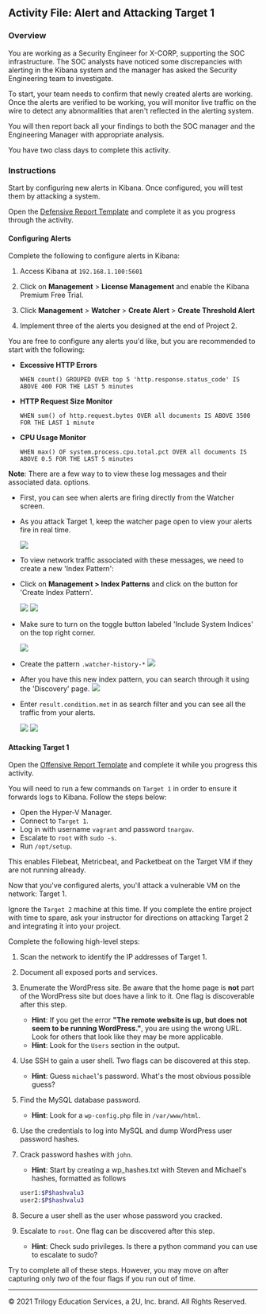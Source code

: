 ## Activity File: Alert and Attacking Target 1

### Overview

You are working as a Security Engineer for X-CORP, supporting the SOC infrastructure. The SOC analysts have noticed some discrepancies with alerting in the Kibana system and the manager has asked the Security Engineering team to investigate. 

To start, your team needs to confirm that newly created alerts are working. Once the alerts are verified to be working, you will monitor live traffic on the wire to detect any abnormalities that aren't reflected in the alerting system. 

You will then report back all your findings to both the SOC manager and the Engineering Manager with appropriate analysis.

You have two class days to complete this activity.

### Instructions

Start by configuring new alerts in Kibana. Once configured, you will test them by attacking a system.

Open the [Defensive Report Template](../../../Resources/DefensiveTemplate.md) and complete it as you progress through the activity.

#### Configuring Alerts

Complete the following to configure alerts in Kibana:

1.  Access Kibana at `192.168.1.100:5601`

2. Click on **Management** > **License Management** and enable the Kibana Premium Free Trial.

3. Click **Management** > **Watcher** > **Create Alert** > **Create Threshold Alert**

4. Implement three of the alerts you designed at the end of Project 2.

You are free to configure any alerts you'd like, but you are recommended to start with the following:

- **Excessive HTTP Errors**

  ```kql
  WHEN count() GROUPED OVER top 5 'http.response.status_code' IS ABOVE 400 FOR THE LAST 5 minutes
  ```
  
- **HTTP Request Size Monitor**

  ```kql
  WHEN sum() of http.request.bytes OVER all documents IS ABOVE 3500 FOR THE LAST 1 minute
  ```

- **CPU Usage Monitor**

  ```kql
  WHEN max() OF system.process.cpu.total.pct OVER all documents IS ABOVE 0.5 FOR THE LAST 5 minutes
  ```

**Note**: There are a few way to to view these log messages and their associated data. options. 

- First, you can see when alerts are firing directly from the Watcher screen.

- As you attack Target 1, keep the watcher page open to view your alerts fire in real time.

   ![](images/Alert.png)

- To view network traffic associated with these messages, we need to create a new 'Index Pattern':

- Click on **Management > Index Patterns** and click on the button for 'Create Index Pattern'.
   
   ![](images/IndexPatterns.png)
   ![](images/CreateIndex.png)

- Make sure to turn on the toggle button labeled 'Include System Indices' on the top right corner.

    ![](images/includeIndices.png)

- Create the pattern `.watcher-history-*`
   ![](images/defineWatcherPattern.png)

- After you have this new index pattern, you can search through it using the 'Discovery' page.
   ![](images/discovery.png)

- Enter `result.condition.met` in as search filter and you can see all the traffic from your alerts.

   ![](images/discovery-filter.png)
   ![](images/alert-traffic.png)

#### Attacking Target 1

Open the [Offensive Report Template](../../../Resources/OffensiveTemplate.md) and complete it while you progress this activity.

You will need to run a few commands on `Target 1` in order to ensure it forwards logs to Kibana. Follow the steps below:

- Open the Hyper-V Manager.
- Connect to `Target 1`.
- Log in with username `vagrant` and password `tnargav`.
- Escalate to `root` with `sudo -s`.
- Run `/opt/setup`.

This enables Filebeat, Metricbeat, and Packetbeat on the Target VM if they are not running already.

Now that you've configured alerts, you'll attack a vulnerable VM on the network: Target 1.

Ignore the `Target 2` machine at this time. If you complete the entire project with time to spare, ask your instructor for directions on attacking Target 2 and integrating it into your project.

Complete the following high-level steps:

1. Scan the network to identify the IP addresses of Target 1.

2. Document all exposed ports and services.

3. Enumerate the WordPress site. Be aware that the home page is **not** part of the WordPress site but does have a link to it.  One flag is discoverable after this step.
     - **Hint**: If you get the error **"The remote website is up, but does not seem to be running WordPress."**, you are using the wrong URL.  Look for others that look like they may be more applicable.
     - **Hint**: Look for the `Users` section in the output.

4. Use SSH to gain a user shell. Two flags can be discovered at this step.
     - **Hint**: Guess `michael`'s password. What's the most obvious possible guess?

5. Find the MySQL database password.
     - **Hint**: Look for a `wp-config.php` file in `/var/www/html`.

6. Use the credentials to log into MySQL and dump WordPress user password hashes.

7. Crack password hashes with `john`.
     - **Hint**: Start by creating a wp_hashes.txt with Steven and Michael's hashes, formatted as follows

      ```bash
      user1:$P$hashvalu3
      user2:$P$hashvalu3
      ```

8. Secure a user shell as the user whose password you cracked.

9. Escalate to `root`. One flag can be discovered after this step.
    - **Hint**:  Check sudo privileges. Is there a python command you can use to escalate to sudo?

Try to complete all of these steps. However, you may move on after capturing only _two_ of the four flags if you run out of time.

---

© 2021 Trilogy Education Services, a 2U, Inc. brand. All Rights Reserved.
